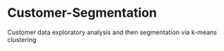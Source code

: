 # Customer-Segmentation
Customer data exploratory analysis and then segmentation via k-means clustering

